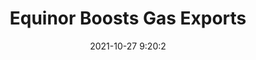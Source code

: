 ---
"title": "Equinor Boosts Gas Exports"
"date": "2021-10-27 9:20:2"
"feed_name": "RIGZONE"
"feed_website": "http://www.rigzone.com/"
"feed_rss": "http://www.rigzone.com/news/rss/rigzone_latest.aspx"
"link": "https://www.rigzone.com/news/wire/equinor_boosts_gas_exports-27-oct-2021-166830-article/?rss=true"
"source": "None"
"file": "_posts/2021-1-1-b6475251b9fc920c2f7f79a9ea9984513852ccb4.md"
"accident": "0"
"drilling": "0"
"dead": "0"
"injured": "0"
"arrested": "0"
"place": "unknown place"
"where": "unknown site"
"causes": "unknown"
"place_uri": "unknown place"
---